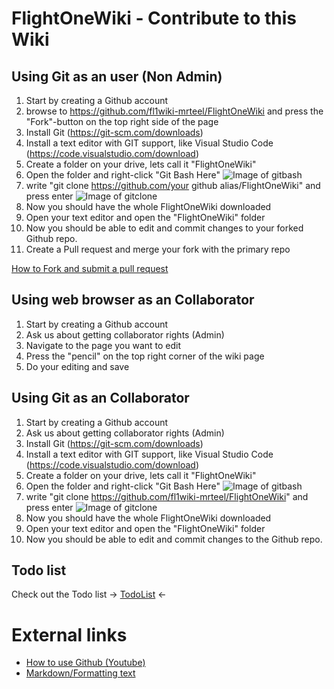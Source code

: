 # FlightOneWiki - Contribute to this Wiki

## Using Git as an user (Non Admin)

1. Start by creating a Github account
2. browse to https://github.com/fl1wiki-mrteel/FlightOneWiki and press the "Fork"-button on the top right side of the page
3. Install Git (<a href='https://git-scm.com/downloads' target='_BLANK'>https://git-scm.com/downloads</a>)
4. Install a text editor with GIT support, like Visual Studio Code (<a href='https://code.visualstudio.com/download' target='_BLANK'>https://code.visualstudio.com/download</a>)
5. Create a folder on your drive, lets call it "FlightOneWiki"
6. Open the folder and right-click "Git Bash Here"
![Image of gitbash](https://github.com/fl1wiki-mrteel/FlightOneWiki/blob/main/IMG/gitbash.PNG)
7. write "git clone https://github.com/your github alias/FlightOneWiki" and press enter
![Image of gitclone](https://github.com/fl1wiki-mrteel/FlightOneWiki/blob/main/IMG/gitclone.PNG)
8. Now you should have the whole FlightOneWiki downloaded
9. Open your text editor and open the "FlightOneWiki" folder
10. Now you should be able to edit and commit changes to your forked Github repo.
11. Create a Pull request and merge your fork with the primary repo

[How to Fork and submit a pull request](https://jarv.is/notes/how-to-pull-request-fork-github/)

## Using web browser as an Collaborator

1. Start by creating a Github account
2. Ask us about getting collaborator rights (Admin)
3. Navigate to the page you want to edit
4. Press the "pencil" on the top right corner of the wiki page
5. Do your editing and save


## Using Git as an Collaborator

1. Start by creating a Github account
2. Ask us about getting collaborator rights (Admin)
3. Install Git (<a href='https://git-scm.com/downloads' target='_BLANK'>https://git-scm.com/downloads</a>)
4. Install a text editor with GIT support, like Visual Studio Code (<a href='https://code.visualstudio.com/download' target='_BLANK'>https://code.visualstudio.com/download</a>)
5. Create a folder on your drive, lets call it "FlightOneWiki"
6. Open the folder and right-click "Git Bash Here"
![Image of gitbash](https://github.com/fl1wiki-mrteel/FlightOneWiki/blob/main/IMG/gitbash.PNG)
7. write "git clone https://github.com/fl1wiki-mrteel/FlightOneWiki" and press enter
![Image of gitclone](https://github.com/fl1wiki-mrteel/FlightOneWiki/blob/main/IMG/gitclone.PNG)
8. Now you should have the whole FlightOneWiki downloaded
9. Open your text editor and open the "FlightOneWiki" folder
10. Now you should be able to edit and commit changes to the Github repo.

## Todo list

Check out the Todo list -> [TodoList](https://github.com/fl1wiki-mrteel/FlightOneWiki/blob/main/Contribute/Todolist.md) <-

# External links
- <a href='https://www.youtube.com/watch?v=iv8rSLsi1xo' target='_BLANK'>How to use Github (Youtube)</a>
- <a href='https://guides.github.com/features/mastering-markdown/' target='_BLANK'>Markdown/Formatting text</a>

